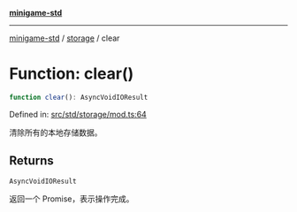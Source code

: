 [**minigame-std**](../../../README.md)

***

[minigame-std](../../../README.md) / [storage](../README.md) / clear

# Function: clear()

```ts
function clear(): AsyncVoidIOResult
```

Defined in: [src/std/storage/mod.ts:64](https://github.com/JiangJie/minigame-std/blob/ff3594872b1efbdbc13aabe99588385e855b50dc/src/std/storage/mod.ts#L64)

清除所有的本地存储数据。

## Returns

`AsyncVoidIOResult`

返回一个 Promise，表示操作完成。
